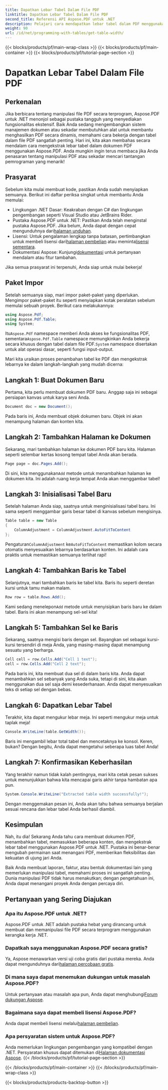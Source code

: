 ```yaml
---
title: Dapatkan Lebar Tabel Dalam File PDF
linktitle: Dapatkan Lebar Tabel Dalam File PDF
second_title: Referensi API Aspose.PDF untuk .NET
description: Pelajari cara mendapatkan lebar tabel dalam PDF menggunakan Aspose.PDF untuk .NET dengan panduan langkah demi langkah ini.
weight: 90
url: /id/net/programming-with-tables/get-table-width/
---
```


{{< blocks/products/pf/main-wrap-class >}}
{{< blocks/products/pf/main-container >}}
{{< blocks/products/pf/tutorial-page-section >}}

# Dapatkan Lebar Tabel Dalam File PDF

## Perkenalan

Jika berbicara tentang manipulasi file PDF secara terprogram, Aspose.PDF untuk .NET menonjol sebagai pustaka tangguh yang menyediakan fungsionalitas ekstensif. Baik Anda sedang mengembangkan sistem manajemen dokumen atau sekadar membutuhkan alat untuk membantu menghasilkan PDF secara dinamis, memahami cara bekerja dengan tabel dalam file PDF sangatlah penting. Hari ini, kita akan membahas secara mendalam cara mengekstrak lebar tabel dalam dokumen PDF menggunakan Aspose.PDF. Anda mungkin ingin terus membaca jika Anda penasaran tentang manipulasi PDF atau sekadar mencari tantangan pemrograman yang menarik!

## Prasyarat

Sebelum kita mulai membuat kode, pastikan Anda sudah menyiapkan semuanya. Berikut ini daftar periksa singkat untuk membantu Anda memulai:

- Lingkungan .NET Dasar: Keakraban dengan C# dan lingkungan pengembangan seperti Visual Studio atau JetBrains Rider.
-  Pustaka Aspose.PDF untuk .NET: Pastikan Anda telah menginstal pustaka Aspose.PDF. Jika belum, Anda dapat dengan cepat mengunduhnya dari[halaman unduhan](https://releases.aspose.com/pdf/net/).
- Lisensi: Untuk pengalaman lengkap tanpa batasan, pertimbangkan untuk membeli lisensi dari[halaman pembelian](https://purchase.aspose.com/buy) atau meminta[lisensi sementara](https://purchase.aspose.com/temporary-license/).
-  Dokumentasi Aspose: Kunjungi[dokumentasi](https://reference.aspose.com/pdf/net/) untuk pertanyaan mendalam atau fitur tambahan.

Jika semua prasyarat ini terpenuhi, Anda siap untuk mulai bekerja!

## Paket Impor

Setelah semuanya siap, mari impor paket-paket yang diperlukan. Mengimpor paket-paket itu seperti menyiapkan kotak peralatan sebelum memulai sebuah proyek. Berikut cara melakukannya:

```csharp
using Aspose.Pdf;
using Aspose.Pdf.Table;
using System;
```

 Itu`Aspose.Pdf` namespace memberi Anda akses ke fungsionalitas PDF, sementara`Aspose.Pdf.Table` namespace memungkinkan Anda bekerja secara khusus dengan tabel dalam file PDF.`System` namespace disertakan untuk alat operasi dasar, seperti fungsi input-output.

Mari kita uraikan proses penambahan tabel ke PDF dan mengekstrak lebarnya ke dalam langkah-langkah yang mudah dicerna:

## Langkah 1: Buat Dokumen Baru

Pertama, kita perlu membuat dokumen PDF baru. Anggap saja ini sebagai persiapan kanvas untuk karya seni Anda.

```csharp
Document doc = new Document();
```

Pada baris ini, Anda membuat objek dokumen baru. Objek ini akan menampung halaman dan konten kita.

## Langkah 2: Tambahkan Halaman ke Dokumen

Sekarang, mari tambahkan halaman ke dokumen PDF baru kita. Halaman seperti selembar kertas kosong tempat tabel Anda akan berada.

```csharp
Page page = doc.Pages.Add();
```

 Di sini, kita menggunakan`Add` metode untuk menambahkan halaman ke dokumen kita. Ini adalah ruang kerja tempat Anda akan menggambar tabel!

## Langkah 3: Inisialisasi Tabel Baru

Setelah halaman Anda siap, saatnya untuk menginisialisasi tabel baru. Ini sama seperti menggambar garis besar tabel di kanvas sebelum mengisinya.

```csharp
Table table = new Table
{
    ColumnAdjustment = ColumnAdjustment.AutoFitToContent
};
```

 Pengaturan`ColumnAdjustment` ke`AutoFitToContent` memastikan kolom secara otomatis menyesuaikan lebarnya berdasarkan konten. Ini adalah cara praktis untuk memastikan semuanya terlihat rapi!

## Langkah 4: Tambahkan Baris ke Tabel

Selanjutnya, mari tambahkan baris ke tabel kita. Baris itu seperti deretan kursi untuk tamu makan malam.

```csharp
Row row = table.Rows.Add();
```

 Kami sedang menelepon`Add` metode untuk menyisipkan baris baru ke dalam tabel. Baris ini akan menampung sel-sel kita!

## Langkah 5: Tambahkan Sel ke Baris

Sekarang, saatnya mengisi baris dengan sel. Bayangkan sel sebagai kursi-kursi tersendiri di meja Anda, yang masing-masing dapat menampung sesuatu yang berharga.

```csharp
Cell cell = row.Cells.Add("Cell 1 text");
cell = row.Cells.Add("Cell 2 text");
```

Pada baris ini, kita membuat dua sel di dalam baris kita. Anda dapat menambahkan sel sebanyak yang Anda suka, tetapi di sini, kita akan menggunakan dua sel saja demi kesederhanaan. Anda dapat menyesuaikan teks di setiap sel dengan bebas.

## Langkah 6: Dapatkan Lebar Tabel

Terakhir, kita dapat mengukur lebar meja. Ini seperti mengukur meja untuk taplak meja!

```csharp
Console.WriteLine(table.GetWidth());
```

Baris ini mengambil lebar total tabel dan mencetaknya ke konsol. Keren, bukan? Dengan begitu, Anda dapat mengetahui seberapa luas tabel Anda!

## Langkah 7: Konfirmasikan Keberhasilan

Yang terakhir namun tidak kalah pentingnya, mari kita cetak pesan sukses untuk menunjukkan bahwa kita mencapai garis akhir tanpa hambatan apa pun.

```csharp
System.Console.WriteLine("Extracted table width successfully!");
```

Dengan menggemakan pesan ini, Anda akan tahu bahwa semuanya berjalan sesuai rencana dan lebar tabel Anda berhasil diambil.

## Kesimpulan

Nah, itu dia! Sekarang Anda tahu cara membuat dokumen PDF, menambahkan tabel, memasukkan beberapa konten, dan mengekstrak lebar tabel menggunakan Aspose.PDF untuk .NET. Pustaka ini benar-benar mengubah permainan saat menangani PDF, memberikan fleksibilitas dan kekuatan di ujung jari Anda.

Baik Anda membuat laporan, faktur, atau bentuk dokumentasi lain yang memerlukan manipulasi tabel, memahami proses ini sangatlah penting. Dunia manipulasi PDF tidak harus menakutkan; dengan pengetahuan ini, Anda dapat menangani proyek Anda dengan percaya diri. 

## Pertanyaan yang Sering Diajukan

### Apa itu Aspose.PDF untuk .NET?  
Aspose.PDF untuk .NET adalah pustaka hebat yang dirancang untuk membuat dan memanipulasi file PDF secara terprogram menggunakan kerangka kerja .NET.

### Dapatkah saya menggunakan Aspose.PDF secara gratis?  
 Ya, Aspose menawarkan versi uji coba gratis dari pustaka mereka. Anda dapat mengunduhnya dari[halaman percobaan gratis](https://releases.aspose.com/).

### Di mana saya dapat menemukan dukungan untuk masalah Aspose.PDF?  
 Untuk pertanyaan atau masalah apa pun, Anda dapat menghubungi[Forum dukungan Aspose](https://forum.aspose.com/c/pdf/10).

### Bagaimana saya dapat membeli lisensi Aspose.PDF?  
 Anda dapat membeli lisensi melalui[halaman pembelian](https://purchase.aspose.com/buy).

### Apa persyaratan sistem untuk Aspose.PDF?  
Anda memerlukan lingkungan pengembangan yang kompatibel dengan .NET. Persyaratan khusus dapat ditemukan di[Halaman dokumentasi Aspose](https://reference.aspose.com/pdf/net/).
{{< /blocks/products/pf/tutorial-page-section >}}

{{< /blocks/products/pf/main-container >}}
{{< /blocks/products/pf/main-wrap-class >}}

{{< blocks/products/products-backtop-button >}}

